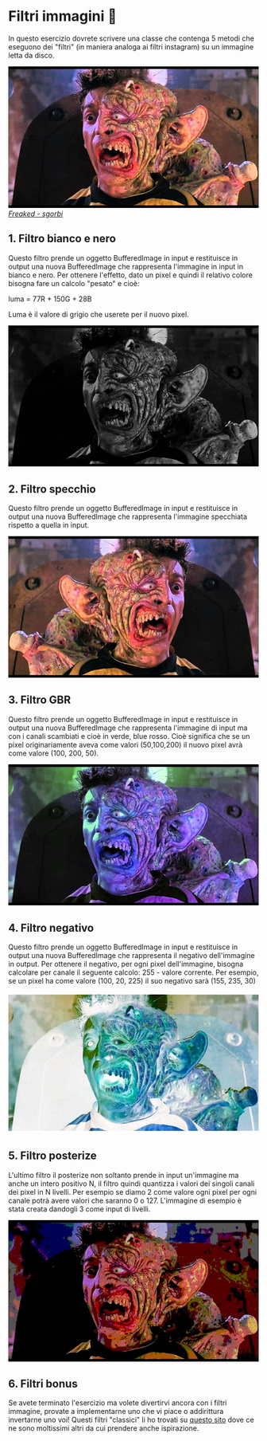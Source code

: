 # Filtri immagini :kick_scooter:

In questo esercizio dovrete scrivere una classe che contenga 5 metodi che eseguono dei "filtri" (in maniera analoga ai filtri instagram) su un immagine letta da disco.



![freaked](./freaked.jpg)
[*Freaked - sgorbi*](https://www.imdb.com/title/tt0109838/)

## **1. Filtro bianco e nero**

Questo filtro prende un oggetto BufferedImage in input e restituisce in output una nuova BufferedImage che rappresenta l'immagine in input in bianco e nero. Per ottenere l'effetto, dato un pixel e quindi il relativo colore bisogna fare un calcolo "pesato" e cioè:

luma = 77R + 150G + 28B

Luma è il valore di grigio che userete per il nuovo pixel.

![freaked](./gray.jpg)

## **2. Filtro specchio**

Questo filtro prende un oggetto BufferedImage in input e restituisce in output una nuova BufferedImage che rappresenta l'immagine specchiata rispetto a quella in input.

![freaked](./mirror.jpg)

## **3. Filtro GBR**

Questo filtro prende un oggetto BufferedImage in input e restituisce in output una nuova BufferedImage che rappresenta l'immagine di input ma con i canali scambiati e cioè in verde, blue rosso. Cioè significa che se un pixel originariamente aveva come valori (50,100,200) il nuovo pixel avrà come valore (100, 200, 50).

![freaked](./GBR.jpg)

## **4. Filtro negativo**

Questo filtro prende un oggetto BufferedImage in input e restituisce in output una nuova BufferedImage che rappresenta il negativo dell'immagine in output. Per ottenere il negativo, per ogni pixel dell'immagine, bisogna calcolare per canale il seguente calcolo: 255 - valore corrente.
Per esempio, se un pixel ha come valore (100, 20, 225) il suo negativo sarà (155, 235, 30)

![freaked](./invert.jpg)

## **5. Filtro posterize**

L'ultimo filtro il posterize non soltanto prende in input un'immagine ma anche un intero positivo N, il filtro quindi quantizza i valori dei singoli canali dei pixel in N livelli. Per esempio se diamo 2 come valore ogni pixel per ogni canale potrà avere valori che saranno 0 o 127. L'immagine di esempio è stata creata dandogli 3 come input di livelli.

![freaked](./posterized.jpg)

## **6. Filtri bonus**
Se avete terminato l'esercizio ma volete divertirvi ancora con i filtri immagine, provate a implementarne uno che vi piace o addirittura invertarne uno voi! Questi filtri "classici" li ho trovati su [questo sito](http://www.jhlabs.com/ip/filters/index.html) dove ce ne sono moltissimi altri da cui prendere anche ispirazione.